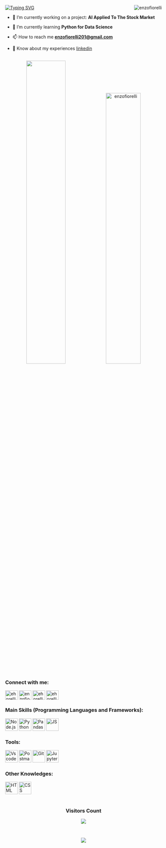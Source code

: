 <!--
Apresentação
[![MasterHead](https://firebasestorage.googleapis.com/v0/b/flexi-coding.appspot.com/o/dempgi7-520f8d5f-63d4-4453-8822-dbc149ae27f8.gif?alt=media&token=91c0c7b2-93c3-4029-b011-1a8703c5730d)](https://rishavchanda.io)
-->

[![Typing SVG](https://readme-typing-svg.herokuapp.com/?color=00FF00&size=35&center=true&vCenter=true&width=1000&lines=Hi,+My+Name+is+Enzo+Fiorelli+;Be+Welcome!+:%29)](https://git.io/typing-svg)
<img align="right" src="https://github-readme-stats.vercel.app/api/top-langs?username=enzofiorelli&show_icons=true&locale=en&layout=compact&theme=radical" alt="enzofiorelli" />

- 🔭 I’m currently working on a project: **AI Applied To The Stock Market**

- 🌱 I’m currently learning **Python for Data Science**

- 📫 How to reach me **enzofiorelli201@gmail.com**

- 📄 Know about my experiences [linkedin](linkedin)

<!--
Dashs de atividade
-->

<br>
  
<div align="center">
<img heigth="180em" width=50% src="https://github-readme-streak-stats.herokuapp.com?user=enzofiorelli&theme=radical&mode=weekly" />
<img heigth="180em" width=47.25% src="https://github-readme-stats.vercel.app/api?username=enzofiorelli&show_icons=true&locale=en&theme=radical" alt="enzofiorelli" />
</div>

<div style="display: inline_block"><br>
<h3 align="left">Connect with me:</h3>
<p>
<a href="https://twitter.com/ehorelli" target="blank"><img align="center" src="https://raw.githubusercontent.com/rahuldkjain/github-profile-readme-generator/master/src/images/icons/Social/twitter.svg" alt="ehorelli" height="30" width="40" /></a>
<a href="https://linkedin.com/in/enzofiorelli" target="blank"><img align="center" src="https://raw.githubusercontent.com/rahuldkjain/github-profile-readme-generator/master/src/images/icons/Social/linked-in-alt.svg" alt="enzofiorelli" height="30" width="40" /></a>
<a href="https://instagram.com/ehorelli" target="blank"><img align="center" src="https://raw.githubusercontent.com/rahuldkjain/github-profile-readme-generator/master/src/images/icons/Social/instagram.svg" alt="ehorelli" height="30" width="40" /></a>
<a href="https://www.youtube.com/c/ehorelli" target="blank"><img align="center" src="https://raw.githubusercontent.com/rahuldkjain/github-profile-readme-generator/master/src/images/icons/Social/youtube.svg" alt="ehorelli" height="30" width="40" /></a>
</p>
</div> 

### Main Skills (Programming Languages and Frameworks):

<div style="display: inline_block">
<img width="40" alt="Node.js" src="https://cdn.jsdelivr.net/gh/devicons/devicon@latest/icons/nodejs/nodejs-original-wordmark.svg" />          
<img width="40" alt="Python" src="https://cdn.jsdelivr.net/gh/devicons/devicon@latest/icons/python/python-original.svg" />
<img width="40" alt="Pandas" src="https://cdn.jsdelivr.net/gh/devicons/devicon@latest/icons/pandas/pandas-original-wordmark.svg" />
<img width="40" alt="JS" src="https://cdn.jsdelivr.net/gh/devicons/devicon@latest/icons/javascript/javascript-original.svg" />
          
### Tools:        

<img width="40" alt="Vscode" src="https://cdn.jsdelivr.net/gh/devicons/devicon@latest/icons/vscode/vscode-original-wordmark.svg" />
<img width="40" alt="Postman" src="https://cdn.jsdelivr.net/gh/devicons/devicon@latest/icons/postman/postman-original.svg" />
<img width="40" alt="Git" src="https://cdn.jsdelivr.net/gh/devicons/devicon@latest/icons/git/git-original.svg" />          
<img width="40" alt="Jupyter" src="https://cdn.jsdelivr.net/gh/devicons/devicon@latest/icons/jupyter/jupyter-original-wordmark.svg" />

### Other Knowledges:

<img width="40" alt="HTML" src="https://cdn.jsdelivr.net/gh/devicons/devicon@latest/icons/html5/html5-original.svg" />
<img width="40" alt="CSS" src="https://cdn.jsdelivr.net/gh/devicons/devicon@latest/icons/css3/css3-original.svg" />
<div/>
          
<div align="center">
<br><p align="centre"><h3>Visitors Count</h3></p>  
<p align="center"><img align="center" src="https://profile-counter.glitch.me/{enzofiorelli}/count.svg" /></p> 
<br></div>

<p align="center">
  <img src="https://github-profile-trophy.vercel.app/?username=enzofiorelli&theme=dracula&row=2&no-bg=true&column=8&margin-w=15&margin-h=15" />
</p>
